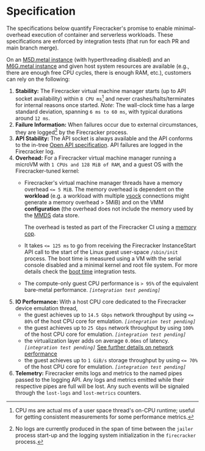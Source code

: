 # Specification

The specifications below quantify Firecracker's promise to enable
minimal-overhead execution of container and serverless workloads. These
specifications are enforced by integration tests (that run for each PR and main
branch merge).

On an [M5D.metal instance][1] (with hyperthreading disabled) and an
[M6G.metal instance][2] and given host system resources are available (e.g.,
there are enough free CPU cycles, there is enough RAM, etc.), customers can rely
on the following:

1. **Stability:** The Firecracker virtual machine manager starts (up to API
   socket availability) within `8 CPU ms`[^1] and never crashes/halts/terminates
   for internal reasons once started. _Note_: The wall-clock time has a large
   standard deviation, spanning `6 ms to 60 ms`, with typical durations around
   `12 ms`.
1. **Failure Information:** When failures occur due to external circumstances,
   they are logged[^2] by the Firecracker process.
1. **API Stability:** The API socket is always available and the API conforms to
   the in-tree
   [Open API specification](src/firecracker/openapi/firecracker.yaml). API
   failures are logged in the Firecracker log.
1. **Overhead:** For a Firecracker virtual machine manager running a microVM
   with `1 CPUs and 128 MiB of RAM`, and a guest OS with the Firecracker-tuned
   kernel:
   - Firecracker's virtual machine manager threads have a memory overhead
     `<= 5 MiB`. The memory overhead is dependent on the **workload** (e.g. a
     workload with multiple [vsock](docs/vsock.md) connections might generate a
     memory overhead > 5MiB) and on the VMM **configuration** (the overhead does
     not include the memory used by the [MMDS](docs/mmds/mmds-design.md) data
     store.

     The overhead is tested as part of the Firecracker CI using a
     [memory cop](tests/host_tools/memory.py).

   - It takes `<= 125 ms` to go from receiving the Firecracker InstanceStart API
     call to the start of the Linux guest user-space `/sbin/init` process. The
     boot time is measured using a VM with the serial console disabled and a
     minimal kernel and root file system. For more details check the
     [boot time](tests/integration_tests/performance/test_boottime.py)
     integration tests.

   - The compute-only guest CPU performance is `> 95%` of the equivalent
     bare-metal performance. _`[integration test pending]`_
1. **IO Performance:** With a host CPU core dedicated to the Firecracker device
   emulation thread,
   - the guest achieves up to `14.5 Gbps` network throughput by using `<= 80%`
     of the host CPU core for emulation. _`[integration test pending]`_
   - the guest achieves up to `25 Gbps` network throughput by using `100%` of
     the host CPU core for emulation. _`[integration test pending]`_
   - the virtualization layer adds on average `0.06ms` of latency.
     _`[integration test pending]`_
     [See further details on network performance](docs/network-performance.md)
   - the guest achieves up to `1 GiB/s` storage throughput by using `<= 70%` of
     the host CPU core for emulation. _`[integration test pending]`_
1. **Telemetry:** Firecracker emits logs and metrics to the named pipes passed
   to the logging API. Any logs and metrics emitted while their respective pipes
   are full will be lost. Any such events will be signaled through the
   `lost-logs` and `lost-metrics` counters.

[^1]: CPU ms are actual ms of a user space thread's on-CPU runtime; useful for
    getting consistent measurements for some performance metrics.

[^2]: No logs are currently produced in the span of time between the `jailer`
    process start-up and the logging system initialization in the `firecracker`
    process.

[1]: https://aws.amazon.com/ec2/instance-types/m5/
[2]: https://aws.amazon.com/ec2/instance-types/m6/
